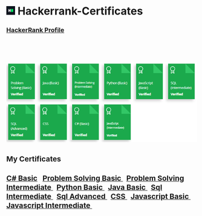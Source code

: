 <h1> <img src="assets/Certificates/800px-HackerRank_Icon-1000px.png" width=23px height=23px> Hackerrank-Certificates</h1>
<h3> <a href="https://www.hackerrank.com/tambolisaklait20?hr_r=1">HackerRank Profile<a> <h3><br><br>
<img src="assets/Certificates/overall.png">

<h3>My Certificates <h3>
  <a href="assets/Certificates/C hash BASIC.png">C# Basic</a> &nbsp
  <a href="assets/Certificates/problem solving basic.png">Problem Solving Basic </a> &nbsp
  <a href="assets/Certificates/problem solving basic intermediate.png">Problem Solving Intermediate </a> &nbsp
  <a href="assets/Certificates/Python basic.png">Python Basic </a> &nbsp
  <a href="assets/Certificates/JAVA BASIC.png">Java Basic </a> &nbsp
  <a href="assets/Certificates/sql intermediate.png">Sql Intermediate </a> &nbsp
  <a href="assets/Certificates/SQL ADVANCED.png">Sql Advanced  </a> &nbsp
  <a href="assets/Certificates/CSS.png">CSS </a> &nbsp
  <a href="assets/Certificates/Javascript Basic.png">Javascript Basic </a> &nbsp
  <a href="assets/Certificates/Javascript Intermediate.png">Javascript Intermediate </a> &nbsp
